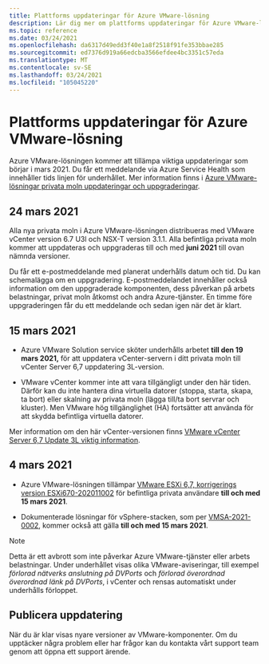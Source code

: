 ```yaml
---
title: Plattforms uppdateringar för Azure VMware-lösning
description: Lär dig mer om plattforms uppdateringar för Azure VMware-lösningen.
ms.topic: reference
ms.date: 03/24/2021
ms.openlocfilehash: da6317d49edd3f40e1a8f2518f91fe353bbae285
ms.sourcegitcommit: ed7376d919a66edcba3566efdee4bc3351c57eda
ms.translationtype: MT
ms.contentlocale: sv-SE
ms.lasthandoff: 03/24/2021
ms.locfileid: "105045220"
---
```

# <a name="platform-updates-for-azure-vmware-solution"></a>Plattforms uppdateringar för Azure VMware-lösning

Azure VMware-lösningen kommer att tillämpa viktiga uppdateringar som börjar i mars 2021. Du får ett meddelande via Azure Service Health som innehåller tids linjen för underhållet. Mer information finns i [Azure VMware-lösningar privata moln uppdateringar och uppgraderingar](concepts-upgrades.md).

## <a name="march-24-2021"></a>24 mars 2021
Alla nya privata moln i Azure VMware-lösningen distribueras med VMware vCenter version 6.7 U3l och NSX-T version 3.1.1. Alla befintliga privata moln kommer att uppdateras och uppgraderas till och med **juni 2021** till ovan nämnda versioner.

Du får ett e-postmeddelande med planerat underhålls datum och tid. Du kan schemalägga om en uppgradering. E-postmeddelandet innehåller också information om den uppgraderade komponenten, dess påverkan på arbets belastningar, privat moln åtkomst och andra Azure-tjänster.  En timme före uppgraderingen får du ett meddelande och sedan igen när det är klart.

## <a name="march-15-2021"></a>15 mars 2021 

- Azure VMware Solution service sköter underhålls arbetet **till den 19 mars 2021,** för att uppdatera vCenter-servern i ditt privata moln till vCenter Server 6,7 uppdatering 3L-version.

- VMware vCenter kommer inte att vara tillgängligt under den här tiden.  Därför kan du inte hantera dina virtuella datorer (stoppa, starta, skapa, ta bort) eller skalning av privata moln (lägga till/ta bort servrar och kluster). Men VMware hög tillgänglighet (HA) fortsätter att använda för att skydda befintliga virtuella datorer. 
 
Mer information om den här vCenter-versionen finns [VMware vCenter Server 6,7 Update 3L viktig information](https://docs.vmware.com/en/VMware-vSphere/6.7/rn/vsphere-vcenter-server-67u3l-release-notes.html).

## <a name="march-4-2021"></a>4 mars 2021

- Azure VMware-lösningen tillämpar [VMware ESXi 6,7, korrigerings version ESXi670-202011002](https://docs.vmware.com/en/VMware-vSphere/6.7/rn/esxi670-202011002.html) för befintliga privata användare **till och med 15 mars 2021**.

- Dokumenterade lösningar för vSphere-stacken, som per [VMSA-2021-0002](https://www.vmware.com/security/advisories/VMSA-2021-0002.html), kommer också att gälla **till och med 15 mars 2021**.

>[!NOTE]
>Detta är ett avbrott som inte påverkar Azure VMware-tjänster eller arbets belastningar. Under underhållet visas olika VMware-aviseringar, till exempel _förlorad nätverks anslutning på DVPorts_ och _förlorad överordnad överordnad länk på DVPorts_, i vCenter och rensas automatiskt under underhålls förloppet.

## <a name="post-update"></a>Publicera uppdatering
När du är klar visas nyare versioner av VMware-komponenter. Om du upptäcker några problem eller har frågor kan du kontakta vårt support team genom att öppna ett support ärende.